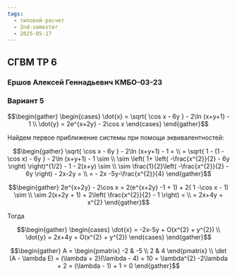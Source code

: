 ```yaml
---
tags:
  - типовой-расчет
  - 2nd-semester
  - 2025-05-17
---
```


## СГВМ ТР 6

### Ершов Алексей Геннадьевич КМБО-03-23

### Вариант 5

$$\begin{gather}
\begin{cases}
\dot{x} = \sqrt{ \cos x - 6y } - 2\ln (x+y+1) - 1 \\
\dot{y} = 2e^{x+2y} - 2\cos x
\end{cases}
\end{gather}$$

Найдем первое приближение системы при помощи эквивалентностей:

$$\begin{gather}
\sqrt{ \cos x - 6y } - 2\ln (x+y+1) - 1 = \\
= \sqrt{ 1 - (1 -\cos x) - 6y } - 2\ln (x+y+1) - 1 \sim \\
\sim \left( 1+ \left( -\frac{x^{2}}{2} - 6y \right) \right)^{1/2} - 1 - 2(x+y) \sim \\
\sim \frac{1}{2}\left( -\frac{x^{2}}{2} - 6y \right) - 2x-2y = \\
= - 2x -5y-\frac{x^{2}}{4}
\end{gather}$$

$$\begin{gather}
2e^{x+2y} - 2\cos x = 2(e^{x+2y} -1 + 1) + 2( 1 -\cos x - 1) \sim \\
\sim 2(x+2y + 1) + 2\left( \frac{x^{2}}{2} - 1 \right) = \\
= 2x+4y + x^{2}
\end{gather}$$

Тогда

$$\begin{gather}
\begin{cases}
\dot{x} = -2x-5y + O(x^{2} + y^{2}) \\
\dot{y} = 2x+4y + O(x^{2} + y^{2})
\end{cases}
\end{gather}$$

$$\begin{gather}
A = \begin{pmatrix}
-2 & -5 \\
2 & 4
\end{pmatrix} \\
\det (A - \lambda E) = (\lambda + 2)(\lambda - 4) + 10 = \lambda^{2} -2\lambda + 2 = (\lambda - 1) + 1 = 0
\end{gather}$$